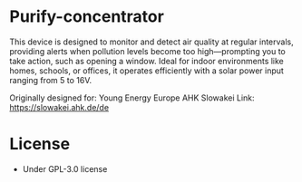 # Purify-concentrator
This device is designed to monitor and detect air quality at regular intervals, providing alerts when pollution levels become too high—prompting you to take action, such as opening a window. Ideal for indoor environments like homes, schools, or offices, it operates efficiently with a solar power input ranging from 5 to 16V.

Originally designed for: Young Energy Europe AHK Slowakei 
Link: https://slowakei.ahk.de/de

# License
 - Under GPL-3.0 license
